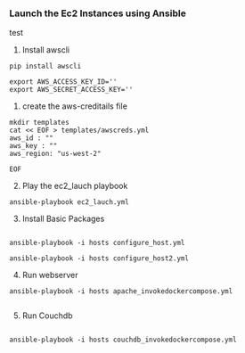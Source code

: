 

### Launch the Ec2 Instances using Ansible


test

1. Install awscli
```
pip install awscli

export AWS_ACCESS_KEY_ID=''
export AWS_SECRET_ACCESS_KEY=''

```
1. create the aws-creditails file
```
mkdir templates
cat << EOF > templates/awscreds.yml
aws_id : ""
aws_key : ""
aws_region: "us-west-2"

EOF

```
2. Play the ec2_lauch playbook

```
ansible-playbook ec2_lauch.yml 

```


3. Install Basic Packages

```

ansible-playbook -i hosts configure_host.yml

ansible-playbook -i hosts configure_host2.yml

```

4. Run webserver
```
ansible-playbook -i hosts apache_invokedockercompose.yml


```

5. Run Couchdb
```

ansible-playbook -i hosts couchdb_invokedockercompose.yml

```

